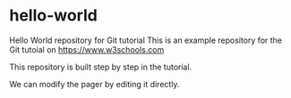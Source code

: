 # hello-world
Hello World repository for Git tutorial
This is an example repository for the Git tutoial on https://www.w3schools.com

This repository is built step by step in the tutorial.

We can modify the pager by editing it directly.
